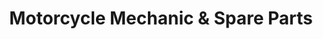 ---
title: "Motorcycle Mechanic & Spare Parts"
url: /karachi/motorcycle-mechanic-and-spare-parts/
shop: car repair
---